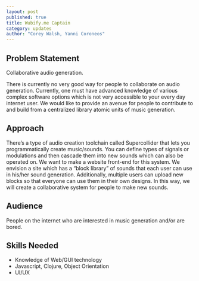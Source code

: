 ```yaml
---
layout: post
published: true
title: Wubify.me Captain
category: updates
author: "Corey Walsh, Yanni Coroneos"
---
```


## Problem Statement

Collaborative audio generation.

There is currently no very good way for people to collaborate on audio generation. Currently, one must have advanced knowledge of various complex software options which is not very accessible to your every day internet user. We would like to provide an avenue for people to contribute to and build from a centralized library atomic units of music generation.

## Approach

There’s a type of audio creation toolchain called Supercollider that lets you programmatically create music/sounds. You can define types of signals or modulations and then cascade them into new sounds which can also be operated on. We want to make a website front-end for this system. We envision a site which has a “block library” of sounds that each user can use in his/her sound generation. Additionally, multiple users can upload new blocks so that everyone can use them in their own designs. In this way, we will create a collaborative system for people to make new sounds.

## Audience

People on the internet who are interested in music generation and/or are bored.

## Skills Needed

- Knowledge of Web/GUI technology
- Javascript, Clojure, Object Orientation
- UI/UX